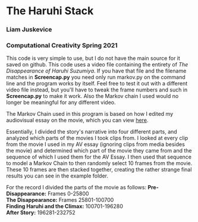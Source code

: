 # The Haruhi Stack

### Liam Juskevice
### Computational Creativity Spring 2021
This code is very simple to use, but I do not have the main source for it saved on github. This code uses a video file containing the entirety of *The Disappearance of Haruhi Suzumiya*. If you have that file and the filename matches in **Screencap.py** you need only run markov.py on the command line and the program works by itself. Feel free to test it out with a different video file instead, but you'll have to tweak the frame numbers and such in **Screencap.py** to make it work. Also the Markov chain I used would no longer be meaningful for any different video. 

The Markov Chain used in this program is based on how I edited my audiovisual essay on the movie, which you can view [here](https://bowdoin-my.sharepoint.com/:v:/g/personal/ljuskevi_bowdoin_edu/EXv5CIlmelBFqbFmBf4xvdwBlQqGVFu4F_5vbeMTxCl8_w?e=44zStA).

Essentially, I divided the story's narrative into four different parts, and analyzed which parts of the movies I took clips from. I looked at every clip from the movie I used in my AV essay (ignoring clips from media besides the movie) and determined which part of the movie they came from and the sequence of which I used them for the AV Essay. I then used that sequence to model a Markov Chain to then randomly select 10 frames from the movie. These 10 frames are then stacked together, creating the rather strange final results you can see in the example folder. 

For the record I divided the parts of the movie as follows:
**Pre-Disappearance:** Frames 0-25800  
**The Disappearance:** Frames 25801-100700  
**Finding Haruhi and the Climax:** 100701-196280  
**After Story:** 196281-232752  


